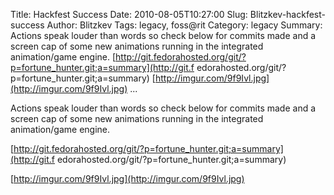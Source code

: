Title: Hackfest Success
Date: 2010-08-05T10:27:00
Slug: Blitzkev-hackfest-success
Author: Blitzkev
Tags: legacy, foss@rit
Category: legacy
Summary: Actions speak louder than words so check below for commits made and a screen cap of some new animations running in the integrated animation/game engine.  [http://git.fedorahosted.org/git/?p=fortune_hunter.git;a=summary](http://git.f edorahosted.org/git/?p=fortune_hunter.git;a=summary)  [http://imgur.com/9f9Ivl.jpg](http://imgur.com/9f9Ivl.jpg)   ... 

Actions speak louder than words so check below for commits made and a screen
cap of some new animations running in the integrated animation/game engine.

[http://git.fedorahosted.org/git/?p=fortune_hunter.git;a=summary](http://git.f
edorahosted.org/git/?p=fortune_hunter.git;a=summary)

[http://imgur.com/9f9Ivl.jpg](http://imgur.com/9f9Ivl.jpg)

